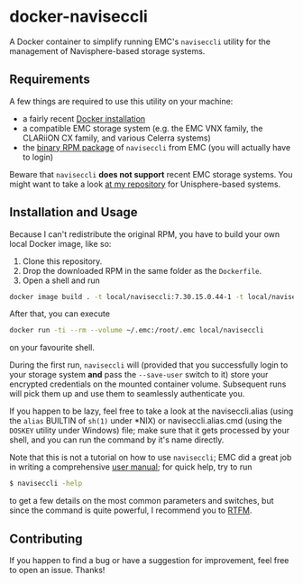 # docker-naviseccli
A Docker container to simplify running EMC's `naviseccli` utility for the management of Navisphere-based storage systems.

## Requirements
A few things are required to use this utility on your machine:
 - a fairly recent [Docker installation](https://www.docker.com/community-edition#/download)
 - a compatible EMC storage system (e.g. the EMC VNX family, the CLARiiON CX family, and various Celerra systems)
 - the [binary RPM package](https://download.emc.com/downloads/DL34038_Navisphere-CLI-(Linux-x32)-7.30.15.0.44.rpm) of `naviseccli` from EMC (you will actually have to login)

Beware that `naviseccli` **does not support** recent EMC storage systems. You might want to take a look [at my repository](https://github.com/lxndrp/docker-uemcli) for Unisphere-based systems.

## Installation and Usage
Because I can't redistribute the original RPM, you have to build your own local Docker image, like so:
 1. Clone this repository.
 2. Drop the downloaded RPM in the same folder as the `Dockerfile`.
 3. Open a shell and run
 ```bash
 docker image build . -t local/naviseccli:7.30.15.0.44-1 -t local/naviseccli:latest
 ```

After that, you can execute
```bash
docker run -ti --rm --volume ~/.emc:/root/.emc local/naviseccli
```
on your favourite shell.

During the first run, `naviseccli` will (provided that you successfully login to your storage system **and** pass the `--save-user` switch to it) store your encrypted credentials on the mounted container volume. Subsequent runs will pick them up and use them to seamlessly authenticate you.

If you happen to be lazy, feel free to take a look at the naviseccli.alias (using the `alias` BUILTIN of `sh(1)` under *NIX) or naviseccli.alias.cmd (using the `DOSKEY` utility under Windows) file; make sure that it gets processed by your shell, and you can run the command by it's name directly.

Note that this is not a tutorial on how to use `naviseccli`; EMC did a great job in writing a comprehensive [user manual](https://support.emc.com/docu10323_Navisphere-Command-Line-Interface-(CLI)-Reference.pdf); for quick help, try to run
```bash
$ naviseccli -help
```
to get a few details on the most common parameters and switches, but since the command is quite powerful, I recommend you to [RTFM](http://www.urbandictionary.com/define.php?term=RTFM).

## Contributing
If you happen to find a bug or have a suggestion for improvement, feel free to open an issue. Thanks!